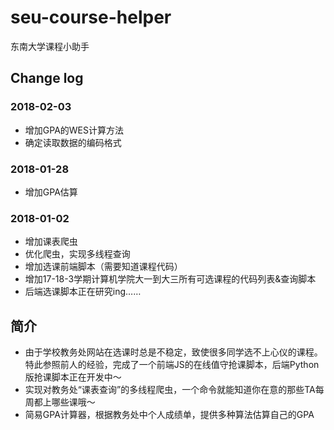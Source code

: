 # seu-course-helper
东南大学课程小助手

## Change log

### 2018-02-03

- 增加GPA的WES计算方法
- 确定读取数据的编码格式

### 2018-01-28

- 增加GPA估算

### 2018-01-02

- 增加课表爬虫
- 优化爬虫，实现多线程查询
- 增加选课前端脚本（需要知道课程代码）
- 增加17-18-3学期计算机学院大一到大三所有可选课程的代码列表&查询脚本
- 后端选课脚本正在研究ing……



## 简介

- 由于学校教务处网站在选课时总是不稳定，致使很多同学选不上心仪的课程。特此参照前人的经验，完成了一个前端JS的在线值守抢课脚本，后端Python版抢课脚本正在开发中～
- 实现对教务处“课表查询”的多线程爬虫，一个命令就能知道你在意的那些TA每周都上哪些课哦～
- 简易GPA计算器，根据教务处中个人成绩单，提供多种算法估算自己的GPA